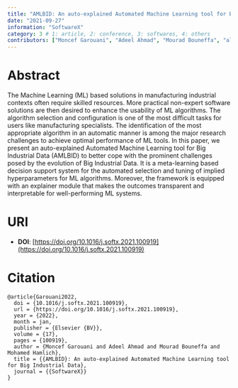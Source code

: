 ```yaml
---
title: "AMLBID: An auto-explained Automated Machine Learning tool for Big Industrial Data"
date: "2021-09-27"
information: "SoftwareX"
category: 3 # 1: article, 2: conference, 3: softwares, 4: others
contributors: ["Moncef Garouani", "Adeel Ahmad", "Mourad Bouneffa", "al."]
---
```


# Abstract
The Machine Learning (ML) based solutions in manufacturing industrial contexts often require skilled resources. More practical non-expert software solutions are then desired to enhance the usability of ML algorithms. The algorithm selection and configuration is one of the most difficult tasks for users like manufacturing specialists. The identification of the most appropriate algorithm in an automatic manner is among the major research challenges to achieve optimal performance of ML tools. In this paper, we present an auto-explained Automated Machine Learning tool for Big Industrial Data (AMLBID) to better cope with the prominent challenges posed by the evolution of Big Industrial Data. It is a meta-learning based decision support system for the automated selection and tuning of implied hyperparameters for ML algorithms. Moreover, the framework is equipped with an explainer module that makes the outcomes transparent and interpretable for well-performing ML systems.



# URI

- **DOI**: [https://doi.org/10.1016/j.softx.2021.100919](https://doi.org/10.1016/j.softx.2021.100919)

# Citation

```
@article{Garouani2022,
  doi = {10.1016/j.softx.2021.100919},
  url = {https://doi.org/10.1016/j.softx.2021.100919},
  year = {2022},
  month = jan,
  publisher = {Elsevier {BV}},
  volume = {17},
  pages = {100919},
  author = {Moncef Garouani and Adeel Ahmad and Mourad Bouneffa and Mohamed Hamlich},
  title = {{AMLBID}: An auto-explained Automated Machine Learning tool for Big Industrial Data},
  journal = {{SoftwareX}}
}
```